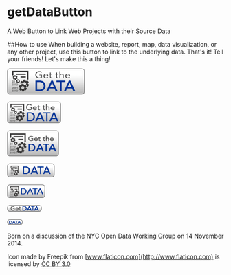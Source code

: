 getDataButton
=============

A Web Button to Link Web Projects with their Source Data

##How to use
When building a website, report, map, data visualization, or any other project, use this button to link to the underlying data.  That's it!  Tell your friends!  Let's make this a thing!

![180x60](https://raw.githubusercontent.com/betanyc/getDataButton/master/png/180x60.png)

![125x50](https://raw.githubusercontent.com/betanyc/getDataButton/master/png/125x50.png)

![120x60](https://raw.githubusercontent.com/betanyc/getDataButton/master/png/120x60.png)

![110x32](https://raw.githubusercontent.com/betanyc/getDataButton/master/png/110x32.png)

![88x31](https://raw.githubusercontent.com/betanyc/getDataButton/master/png/88x31.png)

![80x15](https://raw.githubusercontent.com/betanyc/getDataButton/master/png/80x15.png)

![36x13](https://raw.githubusercontent.com/betanyc/getDataButton/master/png/36x13.png)


Born on a discussion of the NYC Open Data Working Group on 14 November 2014.

Icon made by Freepik from [www.flaticon.com](http://www.flaticon.com) is licensed by [CC BY 3.0](http://creativecommons.org/licenses/by/3.0/)
